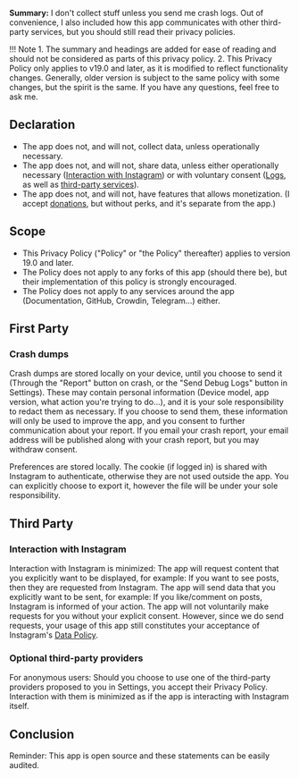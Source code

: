 **Summary:** I don't collect stuff unless you send me crash logs. Out of convenience, I also included how this app communicates with other third-party services, but you should still read their privacy policies.

!!! Note
    1. The summary and headings are added for ease of reading and should not be considered as parts of this privacy policy.
    2. This Privacy Policy only applies to v19.0 and later, as it is modified to reflect functionality changes. Generally, older version is subject to the same policy with some changes, but the spirit is the same. If you have any questions, feel free to ask me.

## Declaration

* The app does not, and will not, collect data, unless operationally necessary.
* The app does not, and will not, share data, unless either operationally necessary ([Interaction with Instagram](#Interaction-with-Instagram)) or with voluntary consent ([Logs](#crash-dumps), as well as [third-party services](#optional-third-party-providers)).
* The app does not, and will not, have features that allows monetization. (I accept [donations](https://austinhuang.me/donate), but without perks, and it's separate from the app.)

## Scope

* This Privacy Policy ("Policy" or "the Policy" thereafter) applies to version 19.0 and later.
* The Policy does not apply to any forks of this app (should there be), but their implementation of this policy is strongly encouraged.
* The Policy does not apply to any services around the app (Documentation, GitHub, Crowdin, Telegram...) either.

## First Party

### Crash dumps

Crash dumps are stored locally on your device, until you choose to send it (Through the "Report" button on crash, or the "Send Debug Logs" button in Settings). These may contain personal information (Device model, app version, what action you're trying to do...), and it is your sole responsibility to redact them as necessary. If you choose to send them, these information will only be used to improve the app, and you consent to further communication about your report. If you email your crash report, your email address will be published along with your crash report, but you may withdraw consent.

Preferences are stored locally. The cookie (if logged in) is shared with Instagram to authenticate, otherwise they are not used outside the app. You can explicitly choose to export it, however the file will be under your sole responsibility.

## Third Party

### Interaction with Instagram

Interaction with Instagram is minimized: The app will request content that you explicitly want to be displayed, for example: If you want to see posts, then they are requested from Instagram. The app will send data that you explicitly want to be sent, for example: If you like/comment on posts, Instagram is informed of your action. The app will not voluntarily make requests for you without your explicit consent. However, since we do send requests, your usage of this app still constitutes your acceptance of Instagram's [Data Policy](https://www.instagram.com/legal/privacy/).

### Optional third-party providers

For anonymous users: Should you choose to use one of the third-party providers proposed to you in Settings, you accept their Privacy Policy. Interaction with them is minimized as if the app is interacting with Instagram itself.

## Conclusion

Reminder: This app is open source and these statements can be easily audited.